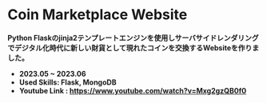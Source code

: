 # **Coin Marketplace Website**

**Python Flaskのjinja2テンプレートエンジンを使用しサーバサイドレンダリングでデジタル化時代に新しい財貨として現れたコインを交換するWebsiteを作りました。**
- **2023.05 ~ 2023.06**
- **Used Skills: Flask, MongoDB**
- **Youtube Link : https://www.youtube.com/watch?v=Mxg2gzQB0f0**
